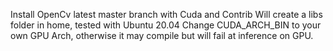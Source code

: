 Install OpenCv latest master branch with Cuda and Contrib
Will create a libs folder in home, tested with Ubuntu 20.04
Change CUDA_ARCH_BIN to your own GPU Arch, otherwise it may compile but will fail at inference on GPU.

